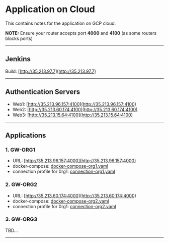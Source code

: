 
# Application on Cloud

This contains notes for the application on GCP cloud.

**NOTE:** Ensure your router accepts port **4000** and **4100** (as some routers blocks ports)
***

## Jenkins

Build: [http://35.213.97.7](http://35.213.97.7)

***

## Authentication Servers

- Web1: [http://35.213.96.157:4100](http://35.213.96.157:4100)
- Web2: [http://35.213.60.174:4100](http://35.213.60.174:4100)
- Web3: [http://35.213.15.64:4100](http://35.213.15.64:4100)

***

## Applications

### 1. GW-ORG1

- URL: [http://35.213.96.157:4000](http://35.213.96.157:4000)
- docker-compose: [docker-compose-org1.yaml](docker-compose-org1.yaml)
- connection profile for 0rg1: [connection-org1.yaml](connection-org1.yaml)

### 2. GW-ORG2

- URL: [http://35.213.60.174:4000](http://35.213.60.174:4000)
- docker-compose: [docker-compose-org2.yaml](docker-compose-org2.yaml)
- connection profile for 0rg1: [connection-org2.yaml](connection-org2.yaml)

### 3. GW-ORG3

TBD...

***
